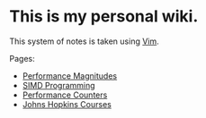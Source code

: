 # This is my personal wiki.

This system of notes is taken using [Vim](VIM.md).

Pages: 
- [Performance Magnitudes](Performance.md)
- [SIMD Programming](SIMD.md)
- [Performance Counters](PERFORMANCE_COUNTERS.md)
- [Johns Hopkins Courses](JHU_COURSES.md)


